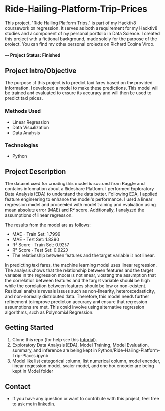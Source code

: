 # Ride-Hailing-Platform-Trip-Prices
This project, "Ride Hailing Platform Trips," is part of my Hacktiv8 coursework on regression. It serves as both a requirement for my Hacktiv8 studies and a component of my personal portfolio in Data Science. I created this project with a fictional background, made solely for the purpose of the project. You can find my other personal projects on [Richard Edgina Virgo](https://github.com/REV04).

#### -- Project Status: Finished

## Project Intro/Objective

The purpose of this project is to predict taxi fares based on the provided information. I developed a model to make these predictions. This model will be trained and evaluated to ensure its accuracy and will then be used to predict taxi prices.

### Methods Used
- Linear Regression
- Data Visualization
- Data Analysis
### Technologies

- Python

## Project Description

The dataset used for creating this model is sourced from Kaggle and contains information about a Rideshare Platform. I performed Exploratory Data Analysis (EDA) to understand the data better. Following EDA, I applied feature engineering to enhance the model's performance. I used a linear regression model and proceeded with model training and evaluation using mean absolute error (MAE) and R² score. Additionally, I analyzed the assumptions of linear regression.

The results from the model are as follows:

- MAE - Train Set: 1.7999
- MAE - Test Set: 1.8390
- R² Score - Train Set: 0.9257
- R² Score - Test Set: 0.9220
- The relationship between features and the target variable is not linear.

In predicting taxi fares, the machine learning model uses linear regression. The analysis shows that the relationship between features and the target variable in the regression model is not linear, violating the assumption that the correlation between features and the target variable should be high while the correlation between features should be low or non-existent. Residual analysis reveals issues such as non-linearity, heteroscedasticity, and non-normally distributed data. Therefore, this model needs further refinement to improve prediction accuracy and ensure that regression assumptions are met. This could involve using alternative regression algorithms, such as Polynomial Regression.

## Getting Started

1. Clone this repo (for help see this [tutorial](https://help.github.com/articles/cloning-a-repository/)).
2. Exploratory Data Analysis (EDA), Model Training, Model Evaluation, summary, and inference are being kept in Python/Ride-Hailing-Platform-Trip-Places.ipynb
3. Model like list categorical column, list numerical column, model encoder, linear regression model, scaler model, and one hot encoder are being kept in Model folder

## Contact

- If you have any question or want to contribute with this project, feel free to ask me in [linkedln](https://www.linkedin.com/in/richard-edgina-virgo-a7435319b/).